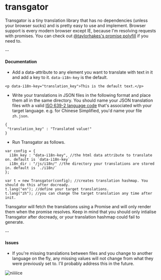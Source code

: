 # transgator

Transgator is a tiny translation library that has no dependencies (unless your browser sucks) and is pretty easy to use and implement. Browser support is every modern browser except IE, because I'm resolving requests with promises. You can check out [@taylorhakes's promise polyfill](https://github.com/taylorhakes/promise-polyfill) if you need to.

--
#### Documentation

- Add a data-attribute to any element you want to translate with text in it and add a key to it. `data-i18n-key` is the default.
```
<p data-i18n-key="translation_key">This is the default text.</p>
```

- Write your translations in JSON files in the following format and place them all in the same directory. You should name your JSON translation files with a valid [ISO 639-2 language code](http://www.loc.gov/standards/iso639-2/php/code_list.php) that's associated with your target language. e.g. for Chinese Simplified, you'd name your file `zh.json`.


```
{
 "translation_key" : "Translated value!"
}
```

- Run Transgator as follows.

```
var config = {
  i18n_key : "data-i18n-key", //the html data attribute to translate on. default is `data-i18n-key`
  i18n_dir : "/js/i18n/" //the directory your translations are stored in. default is `./i18n/`
};

var t = new Transgator(config); //creates translation hashmap. You should do this after docready.
t.lang("en"); //define your target translations.
t.lang("zh"); //you can change the target translation any time after init.
```

Transgator will fetch the translations using a Promise and will only render them when the promise resolves. Keep in mind that you should only intialise Transgator after docready, or your translation hashmap could fail to generate.

--

#### Issues
- If you're missing translations between files and you change to another language on the fly, any missing values will not change from what they were previously set to. I'll probably address this in the future.

![niiiiice](http://i.imgur.com/7fpJP9o.gif)
